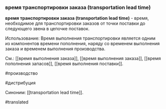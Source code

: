 ### время транспортировки заказа (transportation lead time)

**время транспортировки заказа (transportation lead time)** - время, необходимое для транспортировки заказов от точки поставки до следующего звена в цепочке поставок.

Использование: Время выполнения транспортировки является одним из компонентов времени пополнения, наряду со временем выполнения заказа и временем выполнения производства.

См.: [[время выполнения заказа]], [[время выполнения заказа]], [[время пополнения запасов]], [[время выполнения поставки]].

#производство

#дистрибуция

Синоним: [[transportation lead time]].

#translated
